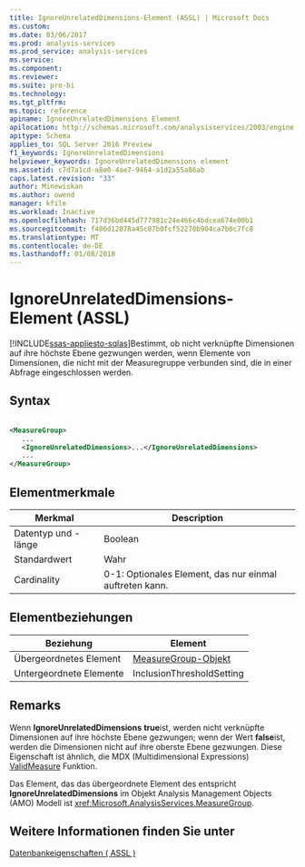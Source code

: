 ```yaml
---
title: IgnoreUnrelatedDimensions-Element (ASSL) | Microsoft Docs
ms.custom: 
ms.date: 03/06/2017
ms.prod: analysis-services
ms.prod_service: analysis-services
ms.service: 
ms.component: 
ms.reviewer: 
ms.suite: pro-bi
ms.technology: 
ms.tgt_pltfrm: 
ms.topic: reference
apiname: IgnoreUnrelatedDimensions Element
apilocation: http://schemas.microsoft.com/analysisservices/2003/engine
apitype: Schema
applies_to: SQL Server 2016 Preview
f1_keywords: IgnoreUnrelatedDimensions
helpviewer_keywords: IgnoreUnrelatedDimensions element
ms.assetid: c7d7a1cd-a8e0-4ae7-9464-a1d2a55a86ab
caps.latest.revision: "33"
author: Minewiskan
ms.author: owend
manager: kfile
ms.workload: Inactive
ms.openlocfilehash: 717d36bd445d777981c24e466c4bdcea674e00b1
ms.sourcegitcommit: f486d12078a45c87b0fcf52270b904ca7b0c7fc8
ms.translationtype: MT
ms.contentlocale: de-DE
ms.lasthandoff: 01/08/2018
---
```

# <a name="ignoreunrelateddimensions-element-assl"></a>IgnoreUnrelatedDimensions-Element (ASSL)
[!INCLUDE[ssas-appliesto-sqlas](../../../includes/ssas-appliesto-sqlas.md)]Bestimmt, ob nicht verknüpfte Dimensionen auf ihre höchste Ebene gezwungen werden, wenn Elemente von Dimensionen, die nicht mit der Measuregruppe verbunden sind, die in einer Abfrage eingeschlossen werden.  
  
## <a name="syntax"></a>Syntax  
  
```xml  
  
<MeasureGroup>  
   ...  
   <IgnoreUnrelatedDimensions>...</IgnoreUnrelatedDimensions>  
   ...  
</MeasureGroup>  
```  
  
## <a name="element-characteristics"></a>Elementmerkmale  
  
|Merkmal|Description|  
|--------------------|-----------------|  
|Datentyp und -länge|Boolean|  
|Standardwert|Wahr|  
|Cardinality|0-1: Optionales Element, das nur einmal auftreten kann.|  
  
## <a name="element-relationships"></a>Elementbeziehungen  
  
|Beziehung|Element|  
|------------------|-------------|  
|Übergeordnetes Element|[MeasureGroup-Objekt](../../../analysis-services/scripting/objects/measuregroup-element-assl.md)|  
|Untergeordnete Elemente|InclusionThresholdSetting|  
  
## <a name="remarks"></a>Remarks  
 Wenn **IgnoreUnrelatedDimensions** **true**ist, werden nicht verknüpfte Dimensionen auf ihre höchste Ebene gezwungen; wenn der Wert **false**ist, werden die Dimensionen nicht auf ihre oberste Ebene gezwungen. Diese Eigenschaft ist ähnlich, die MDX (Multidimensional Expressions) [ValidMeasure](../../../mdx/validmeasure-mdx.md) Funktion.  
  
 Das Element, das das übergeordnete Element des entspricht **IgnoreUnrelatedDimensions** im Objekt Analysis Management Objects (AMO) Modell ist <xref:Microsoft.AnalysisServices.MeasureGroup>.  
  
## <a name="see-also"></a>Weitere Informationen finden Sie unter  
 [Datenbankeigenschaften &#40; ASSL &#41;](../../../analysis-services/scripting/properties/properties-assl.md)  
  
  
